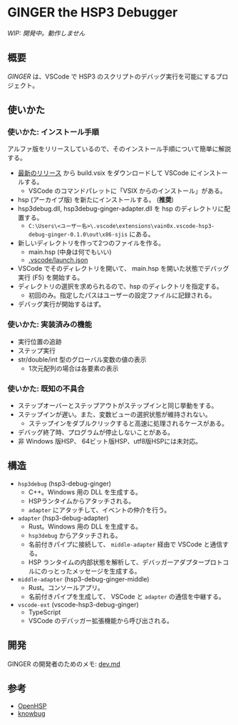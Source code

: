 # GINGER the HSP3 Debugger

*WIP: 開発中。動作しません*

## 概要

*GINGER* は、VSCode で HSP3 のスクリプトのデバッグ実行を可能にするプロジェクト。

## 使いかた

### 使いかた: インストール手順

アルファ版をリリースしているので、そのインストール手順について簡単に解説する。

- [最新のリリース](https://github.com/vain0x/hsp3-debug-ginger/releases/latest) から build.vsix をダウンロードして VSCode にインストールする。
    - VSCode のコマンドパレットに「VSIX からのインストール」がある。
- hsp (アーカイブ版) を新たにインストールする。 (**推奨**)
- hsp3debug.dll, hsp3debug-ginger-adapter.dll を hsp のディレクトリに配置する。
    - `C:\Users\<ユーザー名>\.vscode\extensions\vain0x.vscode-hsp3-debug-ginger-0.1.0\out\x86-sjis` にある。
- 新しいディレクトリを作って2つのファイルを作る。
    - main.hsp (中身は何でもいい)
    - [.vscode/launch.json](examples/.vscode/launch.json)
- VSCode でそのディレクトリを開いて、 main.hsp を開いた状態でデバッグ実行 (F5) を開始する。
- ディレクトリの選択を求められるので、hsp のディレクトリを指定する。
    - 初回のみ。指定したパスはユーザーの設定ファイルに記録される。
- デバッグ実行が開始するはず。

### 使いかた: 実装済みの機能

- 実行位置の追跡
- ステップ実行
- str/double/int 型のグローバル変数の値の表示
    - 1次元配列の場合は各要素の表示

### 使いかた: 既知の不具合

- ステップオーバーとステップアウトがステップインと同じ挙動をする。
- ステップインが遅い。また、変数ビューの選択状態が維持されない。
    - ステップインをダブルクリックすると高速に処理されるケースがある。
- デバッグ終了時、プログラムが停止しないことがある。
- 非 Windows 版HSP、 64ビット版HSP、utf8版HSPには未対応。

## 構造

- `hsp3debug` (hsp3-debug-ginger)
    - C++。Windows 用の DLL を生成する。
    - HSPランタイムからアタッチされる。
    - `adapter` にアタッチして、イベントの仲介を行う。
- `adapter` (hsp3-debug-adapter)
    - Rust。Windows 用の DLL を生成する。
    - `hsp3debug` からアタッチされる。
    - 名前付きパイプに接続して、 `middle-adapter` 経由で VSCode と通信する。
    - HSP ランタイムの内部状態を解析して、デバッガーアダプタープロトコルにのっとったメッセージを生成する。
- `middle-adapter` (hsp3-debug-ginger-middle)
    - Rust。コンソールアプリ。
    - 名前付きパイプを生成して、 VSCode と `adapter` の通信を中継する。
- `vscode-ext` (vscode-hsp3-debug-ginger)
    - TypeScript
    - VSCode のデバッガー拡張機能から呼び出される。

## 開発

GINGER の開発者のためのメモ: [dev.md](./dev.md)

## 参考

- [OpenHSP](http://dev.onionsoft.net/trac)
- [knowbug](https://github.com/vain0x/knowbug)
